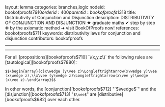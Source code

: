 layout: lemma
categories: branches,logic
nodeid: bookofproofs$7910
orderid: 400
parentid: bookofproofs$1318
title: Distributivity of Conjunction and Disjunction
description: DISTRIBUTIVITY OF CONJUNCTION AND DISJUNCTION ★ graduate maths ✔ step by step ✚ by the axiomatic method ➜ visit BookOfProofs now!
references: bookofproofs$711
keywords: distributivity laws for conjunction and disjunction
contributors: bookofproofs

---


---

For all [propositions][bookofproofs$710] `\(x,y,z\)` the following rules are [tautological][bookofproofs$7880]: 

`$$\begin{array}{c}x\wedge (y\vee z)\Longleftrightarrow(x\wedge y)\vee (x\wedge z),\\x\vee (y\wedge z)\Longleftrightarrow(x\vee y)\wedge (x\vee z).\end{array}$$`

In other words, the [conjunction][bookofproofs$712] "`$\wedge$`" and the [disjunction][bookofproofs$713] "`$\vee$`" are [distributive][bookofproofs$682] over each other.
